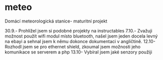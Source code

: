 meteo
=====

Domácí meteorologická stanice- maturitní projekt

30.9.- Prohlížel jsem si podobné projekty na instructables
7.10.- Zvažuji možnost použít wifi modul místo bluetooth, našel jsem jeden docela levný na ebayi a sehnal 
       jsem k němu dokonce dokumentaci v angličtině.
12.10- Rozhodl jsem se pro ethernet shield, zkoumal jsem možnosti jeho komunikace se serverem a php
13.10- Vybíral jsem jaké senzory použiji